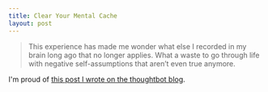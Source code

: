 ```yaml
---
title: Clear Your Mental Cache
layout: post
---
```


> This experience has made me wonder what else I recorded in my brain long ago
> that no longer applies. What a waste to go through life with negative
> self-assumptions that aren’t even true anymore.

I'm proud of [this post I wrote on the thoughtbot blog](http://robots.thoughtbot.com/clear-your-mental-cache).

